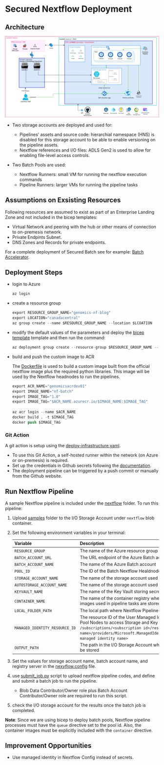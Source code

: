 # Secured Nextflow Deployment

## Architecture

![architecture](docs/Genomics-NF-Arch.png)

- Two storage accounts are deployed and used for:
  - Pipelines' assets and source code: hierarchial namespace (HNS) is disabled for this storage account to be able to enable versioning on the pipeline assets.
  - Nextflow references and I/O files: ADLS Gen2 is used to allow for enabling file-level access controls.

- Two Batch Pools are used:
  - Nextflow Runners: small VM for running the nextflow execution commands
  - Pipeline Runners: larger VMs for running the pipeline tasks

## Assumptions on Exsisting Resources

Following resources are assumed to exist as part of an Enterprise Landing Zone and not included in the bicep templates:

- Virtual Network and peering with the hub or other means of connection to on-premesis network.
- Private Endpints Subnet.
- DNS Zones and Records for private endpoints.

For a complete deployment of Secured Batch see for example: [Batch Accelerator](https://github.com/Azure/bacc).

## Deployment Steps

- login to Azure
  
  ```s
  az login
  
  ```

- create a resource group
  
  ```s
  export RESOURCE_GROUP_NAME="genomics-nf-blog"
  export LOCATION="canadacentral"
  az group create --name $RESOURCE_GROUP_NAME --location $LCOATION
  ```

- modify the default values of the parameters and deploy the [bicep template](infra/main.bicep) template and then run the command:

  ```s
  az deployment group create --resource-group $RESOURCE_GROUP_NAME --template-file infra/main.bicep
  
  ```

- build and push the custom image to ACR
  
  The [Dockerfile](Dockerfile) is used to build a custom image built from the official nextflow image plus the required python libraries. This image will be used by the Nextflow headnodes to run the pipelines.

  ```s
  export ACR_NAME="genomicsacrdev01"
  export IMAGE_NAME="nf-batch"
  export IMAGE_TAG="1.0"
  export IMAGE_TAG="$ACR_NAME.azurecr.io/$IMAGE_NAME:$IMAGE_TAG"

  az acr login --name $ACR_NAME
  docker build . -t $IMAGE_TAG
  docker push $IMAGE_TAG
  ```

### Git Action

A git action is setup using the [deploy-infrastructure.yaml](.github/workflows/deploy-infrastructure.yaml).

- To use this Git Action, a self-hosted runner within the network (on Azure or on-premesis) is required.
- Set up the credentials in Github secrets following the [documentation](https://learn.microsoft.com/en-us/azure/azure-resource-manager/bicep/deploy-github-actions?tabs=CLI%2Copenid#generate-deployment-credentials).
- The deployment pipeline can be triggered by a push commit or manually from the Github website.

## Run Nextflow Pipeline

A sample Nextflow pipeline is included under the [nextflow](nextflow/) folder. To run this pipeline:

1. Upload [samples](samples) folder to the I/O Storage Account under `nextflow` blob container.
2. Set the following environment variables in your terminal:

    | Variable | Description |
    |----------|-------------|
    | `RESOURCE_GROUP` | The name of the Azure resource group where resources are deployed |
    | `BATCH_ACCOUNT_URL` | The URL endpoint of the Azure Batch account |
    | `BATCH_ACCOUNT_NAME` | The name of the Azure Batch account |
    | `POOL_ID` | The ID of the Batch Nextflow Healdnodes pool |
    | `STORAGE_ACCOUNT_NAME` | The name of the storage account used for pipeline I/O |
    | `AUTOSTORAGE_ACCOUNT_NAME` | The name of the storage account used for pipeline assets |
    | `KEYVAULT_NAME` | The name of the Key Vault storing secrets and certificates |
    | `CONTAINER_NAME` | The name of the container registry where the Nextflow image and other images used in pipeline tasks are stored |
    | `LOCAL_FOLDER_PATH` | The local path where Nextflow Pipeline files are located |
    | `MANAGED_IDENTITY_RESOURCE_ID` | The resource ID of the User Managed Identity used by Batch Account and Pool Nodes to access Storage and Key Vault. Must be in the format: `/subscriptions/<subscription id>/resourcegroups/<resource group name>/providers/Microsoft.ManagedIdentity/userAssignedIdentities/<user managed identity name>` |
    | `OUTPUT_PATH` | The path in the I/O Storage Account where pipeline outputs of the run will be stored |

3. Set the values for storage account name, batch account name, and registry server in the [nexyflow.config](nextflow/nextflow.config) file.
4. use [submit_job.py](submit_job.py) script to upload nextflow pipeline codes, and define and submit a batch job to run the pipeline.
   - Blob Data Contributor/Owner role plus Batch Account Contributor/Owner role are required to run this script.
5. check the I/O storage account for the results once the batch job is completed.

**Note**: Since we are using bicep to deploy batch pools, Nextflow pipeline processes must have the `queue` directive set to the pool id. Also, the container images must be explicitly included with the `container` directive.

## Improvement Opportunities

- Use managed identity in Nextflow Config instead of secrets.
